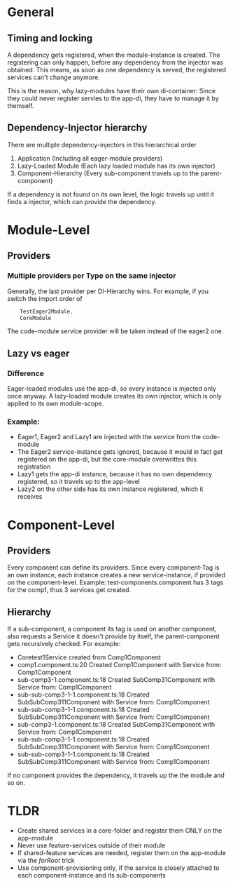 # General
## Timing and locking
A dependency gets registered, when the module-instance is created.
The registering can only happen, before any dependency from the injector was obtained.
This means, as soon as one dependency is served, the registered services can't change anymore.

This is the reason, why lazy-modules have their own di-container: Since they could never register servies to the app-di, they have to manage it by themself.

## Dependency-Injector hierarchy
There are multiple dependency-injectors in this hierarchical order
1. Application (Including all eager-module providers)
2. Lazy-Loaded Module (Each lazy loaded module has its own injector)
3. Component-Hierarchy (Every sub-component travels up to the parent-component)

If a dependency is not found on its own level, the logic travels up until it finds a injector, which can provide the dependency.


# Module-Level
## Providers
### Multiple providers per Type on the same injector 
Generally, the last provider per DI-Hierarchy wins. For example, if you switch the import order of
```javascript
    TestEager2Module,
    CoreModule
```
The code-module service provider will be taken instead of the eager2 one.

## Lazy vs eager
### Difference
Eager-loaded modules use the app-di, so every instance is injected only once anyway.
A lazy-loaded module creates its own injector, which is only applied to its own module-scope.

### Example:
- Eager1, Eager2 and Lazy1 are injected with the service from the code-module
- The Eager2 service-instance gets ignored, because it would in fact get registered on the app-di, but the core-module overwrittes this registration
- Lazy1 gets the app-di instance, because it has no own dependency registered, so it travels up to the app-level
- Lazy2 on the other side has its own instance registered, which it receives


# Component-Level
## Providers
Every component can define its providers. 
Since every component-Tag is an own instance, each instance creates a new service-instance, if provided on the component-level.
Example: test-components.component has 3 tags for the comp1, thus 3 services get created.

## Hierarchy
If a sub-component, a component its tag is used on another component, also requests a Service it doesn't provide by itself, the parent-component gets recursively checked.
For example:
- Coretest1Service created from Comp1Component
- comp1.component.ts:20 Created Comp1Component with Service from: Comp1Component
- sub-comp3-1.component.ts:18 Created SubComp31Component with Service from: Comp1Component
- sub-sub-comp3-1-1.component.ts:18 Created SubSubComp311Component with Service from: Comp1Component
- sub-sub-comp3-1-1.component.ts:18 Created SubSubComp311Component with Service from: Comp1Component
- sub-comp3-1.component.ts:18 Created SubComp31Component with Service from: Comp1Component
- sub-sub-comp3-1-1.component.ts:18 Created SubSubComp311Component with Service from: Comp1Component
- sub-sub-comp3-1-1.component.ts:18 Created SubSubComp311Component with Service from: Comp1Component

If no component provides the dependency, it travels up the the module and so on.


# TLDR
- Create shared services in a core-folder and register them ONLY on the app-module
- Never use feature-services outside of their module
- If shared-feature services are needed, register them on the app-module via the _forRoot_ trick
- Use component-provisioning only, if the service is closely attached to each component-instance and its sub-components